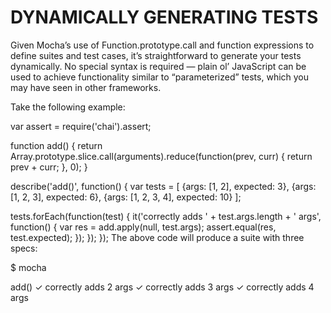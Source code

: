 # DYNAMICALLY GENERATING TESTS

Given Mocha’s use of Function.prototype.call and function expressions to define suites and test cases, it’s straightforward to generate your tests dynamically. No special syntax is required — plain ol’ JavaScript can be used to achieve functionality similar to “parameterized” tests, which you may have seen in other frameworks.

Take the following example:

var assert = require('chai').assert;

function add() {
  return Array.prototype.slice.call(arguments).reduce(function(prev, curr) {
    return prev + curr;
  }, 0);
}

describe('add()', function() {
  var tests = [
    {args: [1, 2],       expected: 3},
    {args: [1, 2, 3],    expected: 6},
    {args: [1, 2, 3, 4], expected: 10}
  ];

  tests.forEach(function(test) {
    it('correctly adds ' + test.args.length + ' args', function() {
      var res = add.apply(null, test.args);
      assert.equal(res, test.expected);
    });
  });
});
The above code will produce a suite with three specs:

$ mocha

  add()
    ✓ correctly adds 2 args
    ✓ correctly adds 3 args
    ✓ correctly adds 4 args